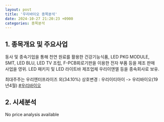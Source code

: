 ```yaml
---
layout: post
title: '우리바이오 종목분석'
date: 2024-10-27 21:20:23 +0900
categories: 종목분석
---
```


## 1. 종목개요 및 주요사업

동사 및 종속기업을 통해 천연 원료를 활용한 건강기능식품, LED PKG MODULE, SMT, LED BLU, LED TV 조립, F-PCB회로기판을 이용한 전자 부품 등을 제조 판매 사업을 영위. LED 패키지 및 LED 라이트바 제조업체 우리이앤엘 등을 종속회사로 보유.

최대주주는 우리엔터프라이즈 외(34.10%) 상호변경 : 우리이티아이 -> 우리바이오(19년4월)
[#우리바이오](#)

## 2. 시세분석

No price analysis available
